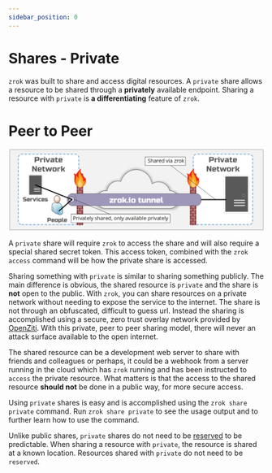 ```yaml
---
sidebar_position: 0
---
```

# Shares - Private

`zrok` was built to share and access digital resources. A `private` share allows a resource to be 
shared through a __privately__ available endpoint. Sharing a resource with `private` is __a differentiating__
feature of `zrok`.

# Peer to Peer

![zrok_public_share](../images/zrok_private_share.png)

A `private` share will require `zrok` to access the share and will also require a special shared 
secret token. This access token, combined with the `zrok access` command will be how the private share is accessed.

Sharing something with `private` is similar to sharing something publicly. The main difference is
obvious, the shared resource is `private` and the share is __not__ open to the public. With `zrok`, you
can share resources on a private network without needing to expose the service to the internet. The share is not 
through an obfuscated, difficult to guess url. Instead the sharing is accomplished using a secure, zero trust overlay
network provided by [OpenZiti](https://openziti.io). With this private, peer to peer sharing model, there will
never an attack surface available to the open internet.

The shared resource can be a development web server to share with friends and colleagues or perhaps,
it could be a webhook from a server running in the cloud which has `zrok` running and has been instructed
to `access` the private resource. What matters is that the access to the shared resource __should not__
be done in a public way, for more secure access.

Using `private` shares is easy and is accomplished using the `zrok share private` command. Run `zrok share private`
to see the usage output and to further learn how to use the command. 

Unlike public shares, `private` shares do not need to be [reserved](./sharing-reserved.md) to be predictable. When sharing a
resource with `private`, the resource is shared at a known location. Resources shared with `private` do not
need to be `reserved`.